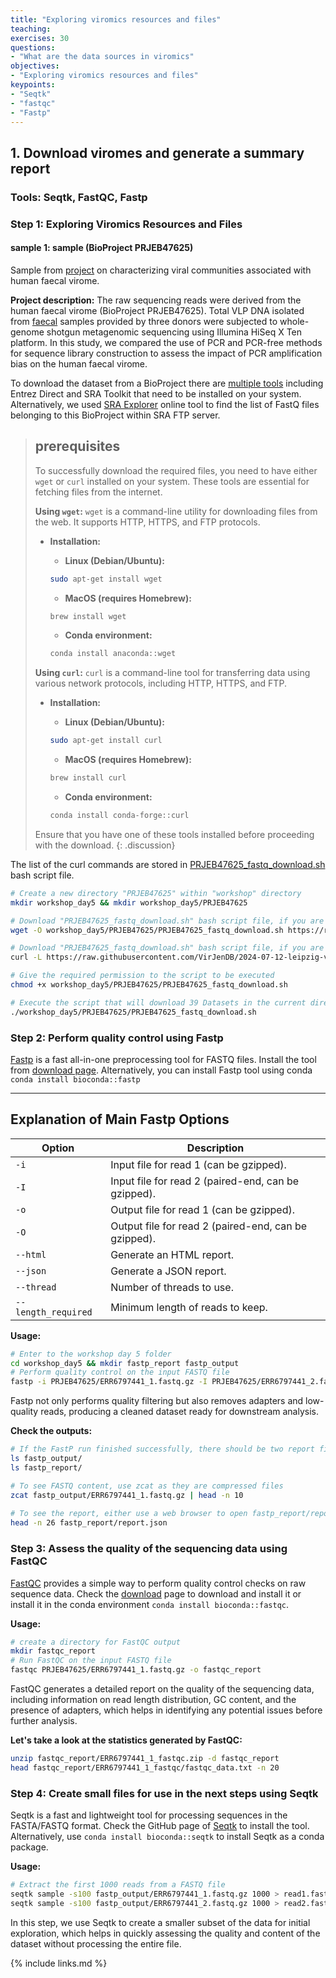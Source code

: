 ```yaml
---
title: "Exploring viromics resources and files"
teaching: 
exercises: 30
questions:
- "What are the data sources in viromics"
objectives:
- "Exploring viromics resources and files"
keypoints:
- "Seqtk"
- "fastqc"
- "Fastp"
---
```


## 1. Download viromes and generate a summary report
### Tools: Seqtk, FastQC, Fastp

### Step 1: Exploring Viromics Resources and Files

#### sample 1:  sample (BioProject PRJEB47625)
Sample from [project](https://www.ebi.ac.uk/ena/browser/view/PRJEB47625) on characterizing viral communities associated with human faecal virome.

**Project description:**
The raw sequencing reads were derived from the human faecal virome (BioProject PRJEB47625). Total VLP DNA isolated from [faecal](https://www.ncbi.nlm.nih.gov/bioproject/?term=PRJEB47625) samples provided by three donors were subjected to whole-genome shotgun metagenomic sequencing using Illumina HiSeq X Ten platform. In this study, we compared the use of PCR and PCR-free methods for sequence library construction to assess the impact of PCR amplification bias on the human faecal virome.
 
To download the dataset from a BioProject there are [multiple tools](https://www.ncbi.nlm.nih.gov/home/tools/) including Entrez Direct and SRA Toolkit that need to be installed on your system. Alternatively, we used [SRA Explorer](https://sra-explorer.info/#) online tool to find the list of FastQ files belonging to this BioProject within SRA FTP server. 


> ## prerequisites
> To successfully download the required files, you need to have either `wget` or `curl` installed on your system. These tools are essential for fetching files from the internet.
>
> **Using `wget`:**
> `wget` is a command-line utility for downloading files from the web. It supports HTTP, HTTPS, and FTP protocols.
> - **Installation:**
>   - **Linux (Debian/Ubuntu):**
>   ```sh
>   sudo apt-get install wget
>   ```
>
>   - **MacOS (requires Homebrew):**
>   ```sh
>   brew install wget
>   ```
>
>   - **Conda environment:**
>   ```sh
>   conda install anaconda::wget
>   ```
>
> **Using `curl`:**
> `curl` is a command-line tool for transferring data using various network protocols, including HTTP, HTTPS, and FTP.
> - **Installation:**
>   - **Linux (Debian/Ubuntu):**
>   ```sh
>   sudo apt-get install curl
>   ```
>
>   - **MacOS (requires Homebrew):**
>   ```sh
>   brew install curl
>   ```
>
>   - **Conda environment:**
>   ```sh
>   conda install conda-forge::curl
>   ```
>
> Ensure that you have one of these tools installed before proceeding with the download.
{: .discussion}

The list of the curl commands are stored in [PRJEB47625_fastq_download.sh](https://raw.githubusercontent.com/VirJenDB/2024-07-12-leipzig-viromics-workshop/6db885443ca210ba51c07345717a0bed9abf707a/rawfiles/dataset/PRJEB47625_fastq_download.sh) bash script file. 


```bash
# Create a new directory "PRJEB47625" within "workshop" directory
mkdir workshop_day5 && mkdir workshop_day5/PRJEB47625

# Download "PRJEB47625_fastq_download.sh" bash script file, if you are using wget  
wget -O workshop_day5/PRJEB47625/PRJEB47625_fastq_download.sh https://raw.githubusercontent.com/VirJenDB/2024-07-12-leipzig-viromics-workshop/1e984f29c4c7e4559493ae26453c6d9122763353/rawfiles/dataset/PRJEB47625_fastq_download_wget.sh

# Download "PRJEB47625_fastq_download.sh" bash script file, if you are using curl
curl -L https://raw.githubusercontent.com/VirJenDB/2024-07-12-leipzig-viromics-workshop/6db885443ca210ba51c07345717a0bed9abf707a/rawfiles/dataset/PRJEB47625_fastq_download.sh -o workshop_day5/PRJEB47625/PRJEB47625_fastq_download.sh

# Give the required permission to the script to be executed
chmod +x workshop_day5/PRJEB47625/PRJEB47625_fastq_download.sh

# Execute the script that will download 39 Datasets in the current directory 
./workshop_day5/PRJEB47625/PRJEB47625_fastq_download.sh
```

### Step 2: Perform quality control using Fastp
[Fastp](https://github.com/OpenGene/fastp?tab=readme-ov-file) is a fast all-in-one preprocessing tool for FASTQ files. Install the tool from [download page](https://github.com/OpenGene/fastp?tab=readme-ov-file#or-download-the-latest-prebuilt-binary-for-linux-users).
Alternatively, you can install Fastp tool using conda `conda install bioconda::fastp`

---
## Explanation of Main Fastp Options

| Option            | Description                                     |
|-------------------|-------------------------------------------------|
| `-i`              | Input file for read 1 (can be gzipped).         |
| `-I`              | Input file for read 2 (paired-end, can be gzipped). |
| `-o`              | Output file for read 1 (can be gzipped).        |
| `-O`              | Output file for read 2 (paired-end, can be gzipped). |
| `--html`          | Generate an HTML report.                        |
| `--json`          | Generate a JSON report.                         |
| `--thread`        | Number of threads to use.                       |
| `--length_required` | Minimum length of reads to keep.             |

**Usage:**

```bash
# Enter to the workshop day 5 folder
cd workshop_day5 && mkdir fastp_report fastp_output
# Perform quality control on the input FASTQ file
fastp -i PRJEB47625/ERR6797441_1.fastq.gz -I PRJEB47625/ERR6797441_2.fastq.gz -o fastp_output/ERR6797441_1.fastq.gz -O fastp_output/ERR6797441_2.fastq.gz --html fastp_report/report.html --json fastp_report/report.json
```

Fastp not only performs quality filtering but also removes adapters and low-quality reads, producing a cleaned dataset ready for downstream analysis.

**Check the outputs:**

```bash
# If the FastP run finished successfully, there should be two report files in the fastp_report folder and two FASTQ files within the "fastp_output" folder. FASTQ files will be used in the next step.
ls fastp_output/
ls fastp_report/ 

# To see FASTQ content, use zcat as they are compressed files
zcat fastp_output/ERR6797441_1.fastq.gz | head -n 10
 
# To see the report, either use a web browser to open fastp_report/report.html or use the head to read the first 26 lines of json file
head -n 26 fastp_report/report.json
```

### Step 3: Assess the quality of the sequencing data using FastQC
[FastQC](https://github.com/s-andrews/FastQC) provides a simple way to perform quality control checks on raw sequence data. Check the [download](https://www.bioinformatics.babraham.ac.uk/projects/download.html#fastqc) page to download and install it or install it in the conda environment `conda install bioconda::fastqc`.

**Usage:**

```bash
# create a directory for FastQC output
mkdir fastqc_report 
# Run FastQC on the input FASTQ file
fastqc PRJEB47625/ERR6797441_1.fastq.gz -o fastqc_report
```

FastQC generates a detailed report on the quality of the sequencing data, including information on read length distribution, GC content, and the presence of adapters, which helps in identifying any potential issues before further analysis.

**Let's take a look at the statistics generated by FastQC:**

```bash
unzip fastqc_report/ERR6797441_1_fastqc.zip -d fastqc_report
head fastqc_report/ERR6797441_1_fastqc/fastqc_data.txt -n 20
```

### Step 4: Create small files for use in the next steps using Seqtk
Seqtk is a fast and lightweight tool for processing sequences in the FASTA/FASTQ format. Check the GitHub page of [Seqtk](https://github.com/lh3/seqtk) to install the tool. Alternatively, use `conda install bioconda::seqtk` to install Seqtk as a conda package.

**Usage:**

```bash
# Extract the first 1000 reads from a FASTQ file
seqtk sample -s100 fastp_output/ERR6797441_1.fastq.gz 1000 > read1.fastq
seqtk sample -s100 fastp_output/ERR6797441_2.fastq.gz 1000 > read2.fastq
```

In this step, we use Seqtk to create a smaller subset of the data for initial exploration, which helps in quickly assessing the quality and content of the dataset without processing the entire file.

{% include links.md %}
